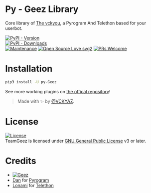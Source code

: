 # Py - Geez Library

Core library of [The vckyou](https://github.com/vckyou/vckyou), a Pyrogram And Telethon based for your userbot.


[![PyPI - Version](https://img.shields.io/pypi/v/py-Geez?style=round)](https://pypi.org/project/py-Geez)    
[![PyPI - Downloads](https://img.shields.io/pypi/dm/py-Geez?label=DOWNLOADS&style=round)](https://pypi.org/project/py-Geez)    
[![Maintenance](https://img.shields.io/badge/Maintained%3F-yes-green.svg)](https://github.com/vckyou/vckyou/graphs/commit-activity)
[![Open Source Love svg2](https://badges.frapsoft.com/os/v2/open-source.svg?v=103)](https://github.com/vckyou/vckyou)
[![PRs Welcome](https://img.shields.io/badge/PRs-welcome-brightgreen.svg?style=flat-square)](https://makeapullrequest.com)

# Installation
```bash
pip3 install -U py-Geez
```


See more working plugins on [the offical repository](https://github.com/vckyou/GeezProjects)!

> Made with ✨ by [@VCKYAZ](https://t.me/vckyaz).    


# License
[![License](https://www.gnu.org/graphics/gplv3-with-text-136x68.png)](LICENSE)   
TeamGeez is licensed under [GNU General Public License](https://www.gnu.org/licenses/agpl-3.0.html) v3 or later.

# Credits
*  [![Geez](https://img.shields.io/static/v1?label=Geez&message=Devs&color=critical)](https://t.me/vckyou)
*  [Dan](https://github.com/delivrance) for [Pyrogram](https://github.com/pyrogram/pyrogram)
*  [Lonami](https://github.com/LonamiWebs/) for [Telethon](https://github.com/LonamiWebs/Telethon)

